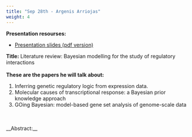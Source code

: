 ```yaml
---
title: "Sep 28th - Argenis Arriojas"
weight: 4
---
```


__Presentation resourses:__

- [Presentation slides (pdf version)](Argenis01.pdf)

__Title:__ Literature review: Bayesian modelling for the study of regulatory interactions
</br>
</br>
__These are the papers he will talk about:__ </br>
1) Inferring genetic regulatory logic from expression data.
2) Molecular causes of transcriptional response: a Bayesian prior knowledge approach
3) GOing Bayesian: model-based gene set analysis of genome-scale data
</br>
</br>
__Abstract:__

